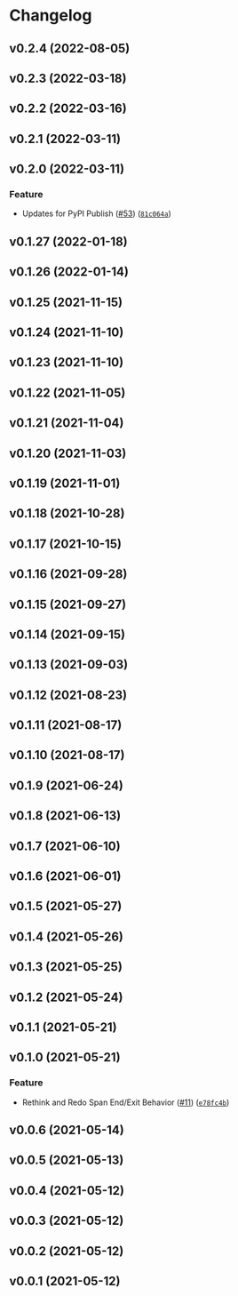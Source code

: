 # Changelog

<!--next-version-placeholder-->

## v0.2.4 (2022-08-05)


## v0.2.3 (2022-03-18)


## v0.2.2 (2022-03-16)


## v0.2.1 (2022-03-11)


## v0.2.0 (2022-03-11)
### Feature
* Updates for PyPI Publish ([#53](https://github.com/WIPACrepo/wipac-telemetry/issues/53)) ([`81c064a`](https://github.com/WIPACrepo/wipac-telemetry/commit/81c064aa377c401843592d79321ba7e2f7e69c3b))

## v0.1.27 (2022-01-18)


## v0.1.26 (2022-01-14)


## v0.1.25 (2021-11-15)


## v0.1.24 (2021-11-10)


## v0.1.23 (2021-11-10)


## v0.1.22 (2021-11-05)


## v0.1.21 (2021-11-04)


## v0.1.20 (2021-11-03)


## v0.1.19 (2021-11-01)


## v0.1.18 (2021-10-28)


## v0.1.17 (2021-10-15)


## v0.1.16 (2021-09-28)


## v0.1.15 (2021-09-27)


## v0.1.14 (2021-09-15)


## v0.1.13 (2021-09-03)


## v0.1.12 (2021-08-23)


## v0.1.11 (2021-08-17)


## v0.1.10 (2021-08-17)


## v0.1.9 (2021-06-24)


## v0.1.8 (2021-06-13)


## v0.1.7 (2021-06-10)


## v0.1.6 (2021-06-01)


## v0.1.5 (2021-05-27)


## v0.1.4 (2021-05-26)


## v0.1.3 (2021-05-25)


## v0.1.2 (2021-05-24)


## v0.1.1 (2021-05-21)


## v0.1.0 (2021-05-21)
### Feature
* Rethink and Redo Span End/Exit Behavior ([#11](https://github.com/WIPACrepo/wipac-telemetry-prototype/issues/11)) ([`e78fc4b`](https://github.com/WIPACrepo/wipac-telemetry-prototype/commit/e78fc4b30afe3afaceede4bfe097628a6289c602))

## v0.0.6 (2021-05-14)


## v0.0.5 (2021-05-13)


## v0.0.4 (2021-05-12)


## v0.0.3 (2021-05-12)


## v0.0.2 (2021-05-12)


## v0.0.1 (2021-05-12)

